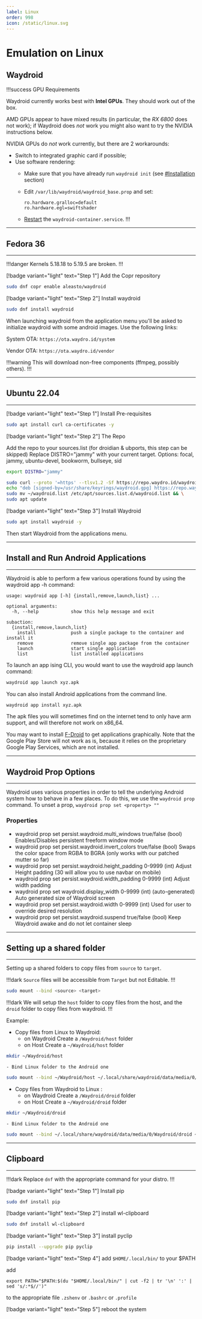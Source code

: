 ```yaml
---
label: Linux
order: 998
icon: /static/linux.svg
---
```


# Emulation on Linux

## Waydroid

!!!success GPU Requirements

Waydroid currently works best with **Intel GPUs**. They should work out of the box.

AMD GPUs appear to have mixed results (in particular, the _RX 6800_ does not work); if Waydroid does _not_ work you might also want to try the NVIDIA instructions below.

NVIDIA GPUs do _not_ work currently, but there are 2 workarounds:

-   Switch to integrated graphic card if possible;
-   Use software rendering:
    -   Make sure that you have already run `waydroid init` (see [#Installation](https://wiki.archlinux.org/title/Waydroid#Installation) section)
    -   Edit `/var/lib/waydroid/waydroid_base.prop` and set:
        
        ```
        ro.hardware.gralloc=default
        ro.hardware.egl=swiftshader
        ```
        
    -   [Restart](https://wiki.archlinux.org/title/Restart "Restart") the `waydroid-container.service`.
!!!
___
## Fedora 36
___

!!!danger
Kernels 5.18.18 to 5.19.5 are broken.
!!!

[!badge variant="light" text="Step 1"] Add the Copr repository

```sh
sudo dnf copr enable aleasto/waydroid
```

[!badge variant="light" text="Step 2"] Install waydroid

```sh
sudo dnf install waydroid
```

When launching waydroid from the application menu you'll be asked to initialize waydroid with some android images. Use the following links:

System OTA: `https://ota.waydro.id/system`

Vendor OTA: `https://ota.waydro.id/vendor`

!!!warning
This will download non-free components (ffmpeg, possibly others).
!!!

___
## Ubuntu 22.04
___

[!badge variant="light" text="Step 1"] Install Pre-requisites

```sh
sudo apt install curl ca-certificates -y
```

[!badge variant="light" text="Step 2"] The Repo

Add the repo to your sources.list (for droidian & ubports, this step can be skipped)
Replace DISTRO="jammy" with your current target. Options: focal, jammy, ubuntu-devel, bookworm, bullseye, sid

```sh
export DISTRO="jammy"
```

```sh
sudo curl --proto '=https' --tlsv1.2 -Sf https://repo.waydro.id/waydroid.gpg --output /usr/share/keyrings/waydroid.gpg && \
echo "deb [signed-by=/usr/share/keyrings/waydroid.gpg] https://repo.waydro.id/ $DISTRO main" > ~/waydroid.list && \
sudo mv ~/waydroid.list /etc/apt/sources.list.d/waydroid.list && \
sudo apt update
```

[!badge variant="light" text="Step 3"] Install Waydroid

```sh
sudo apt install waydroid -y
```

Then start Waydroid from the applications menu.

___
## Install and Run Android Applications
___

Waydroid is able to perform a few various operations found by using the waydroid app -h command:

```
usage: waydroid app [-h] {install,remove,launch,list} ...

optional arguments:
  -h, --help            show this help message and exit

subaction:
  {install,remove,launch,list}
    install             push a single package to the container and install it
    remove              remove single app package from the container
    launch              start single application
    list                list installed applications
```

To launch an app ising CLI, you would want to use the waydroid app launch <appname> command:

```sh
waydroid app launch xyz.apk
```

You can also install Android applications from the command line.

```sh
waydroid app install xyz.apk
```

The apk files you will sometimes find on the internet tend to only have arm support, and will therefore not work on x86_64.

You may want to install [F-Droid](https://f-droid.org/) to get applications graphically. Note that the Google Play Store will not work as is, because it relies on the proprietary Google Play Services, which are not installed.

___
## Waydroid Prop Options
___
Waydroid uses various properties in order to tell the underlying Android system how to behave in a few places. To do this, we use the `waydroid prop` command. To unset a prop, `waydroid prop set <property> ""`

### Properties

- waydroid prop set persist.waydroid.multi_windows true/false (bool) Enables/Disables persistent freeform window mode
- waydroid prop set persist.waydroid.invert_colors true/false (bool) Swaps the color space from RGBA to BGRA (only works with our patched mutter so far)
- waydroid prop set persist.waydroid.height_padding 0-9999 (int) Adjust Height padding (30 will allow you to use navbar on mobile)
- waydroid prop set persist.waydroid.width_padding 0-9999 (int) Adjust width padding
- waydroid prop set waydroid.display_width 0-9999 (int) (auto-generated) Auto generated size of Waydroid screen
- waydroid prop set persist.waydroid.width 0-9999 (int) Used for user to override desired resolution
- waydroid prop set persist.waydroid.suspend true/false (bool) Keep Waydroid awake and do not let container sleep

___
## Setting up a shared folder
___

Setting up a shared folders to copy files from `source` to `target`.   

!!!dark
`Source` files will be accessible from `Target` but not Editable.
!!!

```sh
sudo mount --bind <source> <target>
```

!!!dark
We will setup the `host` folder to copy files from the host, and the `droid` folder to copy files from waydroid.
!!! 

Example:

- Copy files from Linux to Waydroid: 
    - on Waydroid Create a `/Waydroid/host` folder
    - on Host Create a `~/Waydroid/host` folder
```sh
mkdir ~/Waydroid/host
```
    - Bind Linux folder to the Android one
```sh
sudo mount --bind ~/Waydroid/host ~/.local/share/waydroid/data/media/0/Waydroid/host
```

- Copy files from Waydroid to Linux : 
    - on Waydroid Create a `/Waydroid/droid` folder
    - on Host Create a `~/Waydroid/droid` folder
```sh
mkdir ~/Waydroid/droid
```
    - Bind Linux folder to the Android one
```sh
sudo mount --bind ~/.local/share/waydroid/data/media/0/Waydroid/droid ~/Waydroid/droid
```

___
## Clipboard
___

!!!dark
Replace `dnf` with the appropriate command for your distro.
!!!

[!badge variant="light" text="Step 1"] Install pip

```sh
sudo dnf install pip
```

[!badge variant="light" text="Step 2"] install wl-clipboard

```sh
sudo dnf install wl-clipboard
```

[!badge variant="light" text="Step 3"] install pyclip

```sh
pip install --upgrade pip pyclip
```

[!badge variant="light" text="Step 4"] add `$HOME/.local/bin/` to your $PATH

add

```
export PATH="$PATH:$(du "$HOME/.local/bin/" | cut -f2 | tr '\n' ':' | sed 's/:*$//')"
```

to the appropriate file `.zshenv` or `.bashrc` or `.profile`

[!badge variant="light" text="Step 5"] reboot the system

